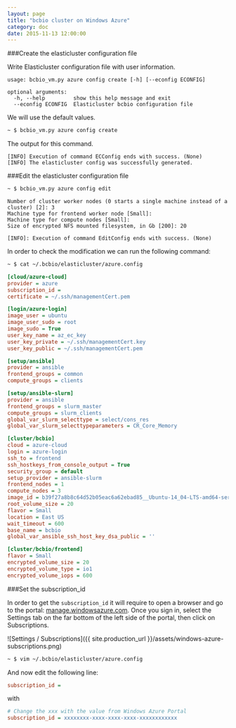 ```yaml
---
layout: page
title: "bcbio cluster on Windows Azure"
category: doc
date: 2015-11-13 12:00:00
---
```


###Create the elasticluster configuration file

Write Elasticluster configuration file with user information.

```
usage: bcbio_vm.py azure config create [-h] [--econfig ECONFIG]

optional arguments:
  -h, --help         show this help message and exit
  --econfig ECONFIG  Elasticluster bcbio configuration file
```

We will use the default values.

```bash
~ $ bcbio_vm.py azure config create
```

The output for this command.

```
[INFO] Execution of command ECConfig ends with success. (None)
[INFO] The elasticluster config was successfully generated.
```

###Edit the elasticluster configuration file

```bash
~ $ bcbio_vm.py azure config edit
```

```
Number of cluster worker nodes (0 starts a single machine instead of a cluster) [2]: 3    
Machine type for frontend worker node [Small]: 
Machine type for compute nodes [Small]: 
Size of encrypted NFS mounted filesystem, in Gb [200]: 20

[INFO]: Execution of command EditConfig ends with success. (None)
```

In order to check the modification we can run the following command:

```bash
~ $ cat ~/.bcbio/elasticluster/azure.config
```

```ini
[cloud/azure-cloud]
provider = azure
subscription_id = 
certificate = ~/.ssh/managementCert.pem

[login/azure-login]
image_user = ubuntu
image_user_sudo = root
image_sudo = True
user_key_name = az_ec_key
user_key_private = ~/.ssh/managementCert.key
user_key_public = ~/.ssh/managementCert.pem

[setup/ansible]
provider = ansible
frontend_groups = common
compute_groups = clients

[setup/ansible-slurm]
provider = ansible
frontend_groups = slurm_master
compute_groups = slurm_clients
global_var_slurm_selecttype = select/cons_res
global_var_slurm_selecttypeparameters = CR_Core_Memory

[cluster/bcbio]
cloud = azure-cloud
login = azure-login
ssh_to = frontend
ssh_hostkeys_from_console_output = True
security_group = default
setup_provider = ansible-slurm
frontend_nodes = 1
compute_nodes = 3
image_id = b39f27a8b8c64d52b05eac6a62ebad85__Ubuntu-14_04-LTS-amd64-server-20140414-en-us-30GB
root_volume_size = 20
flavor = Small
location = East US
wait_timeout = 600
base_name = bcbio
global_var_ansible_ssh_host_key_dsa_public = ''

[cluster/bcbio/frontend]
flavor = Small
encrypted_volume_size = 20
encrypted_volume_type = io1
encrypted_volume_iops = 600
```

###Set the subscription_id

In order to get the `subscription_id` it will require to open a browser and go to the portal: [manage.windowsazure.com](https://manage.windowsazure.com). Once you sign in, select the Settings tab on the far bottom of the left side of the portal, then click on Subscriptions.

![Settings / Subscriptions]({{ site.production_url }}/assets/windows-azure-subscriptions.png)

```bash
~ $ vim ~/.bcbio/elasticluster/azure.config
```

And now edit the following line:

```ini
subscription_id = 
```

with

```ini
# Change the xxx with the value from Windows Azure Portal
subscription_id = xxxxxxxx-xxxx-xxxx-xxxx-xxxxxxxxxxxx
```
